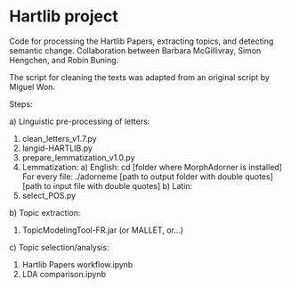 # Hartlib project

Code for processing the Hartlib Papers, extracting topics, and detecting semantic change. Collaboration between Barbara McGillivray, Simon Hengchen, and Robin Buning.

The script for cleaning the texts was adapted from an original script by Miguel Won.

Steps:

a) Linguistic pre-processing of letters:
1)	clean_letters_v1.7.py
2)	langid-HARTLIB.py
2)	prepare_lemmatization_v1.0.py
3)	Lemmatization:
  a) English: cd [folder where MorphAdorner is installed]
    	For every file:
      ./adorneme [path to output folder with double quotes] [path to input file with double quotes]
  b) Latin: 
5)	select_POS.py

b) Topic extraction:
1)	TopicModelingTool-FR.jar (or MALLET, or...)

c) Topic selection/analysis:
1) Hartlib Papers workflow.ipynb
2) LDA comparison.ipynb
